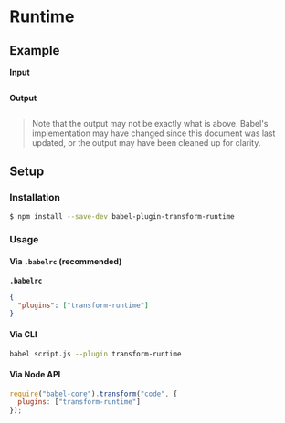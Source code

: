 # Runtime

## Example

**Input**

```js
```

**Output**

```js
```

> Note that the output may not be exactly what is above. Babel's implementation
> may have changed since this document was last updated, or the output may have
> been cleaned up for clarity.

## Setup

### Installation

```sh
$ npm install --save-dev babel-plugin-transform-runtime
```

### Usage

#### Via `.babelrc` (recommended)

**`.babelrc`**

```json
{
  "plugins": ["transform-runtime"]
}
```

#### Via CLI

```sh
babel script.js --plugin transform-runtime
```

#### Via Node API

```js
require("babel-core").transform("code", {
  plugins: ["transform-runtime"]
});
```
